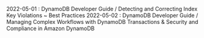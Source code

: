 
2022-05-01 : DynamoDB Developer Guide / Detecting and Correcting Index Key Violations ~ Best Practices
2022-05-02 : DynamoDB Developer Guide / Managing Complex Workflows with DynamoDB Transactions & Security and Compliance in Amazon DynamoDB
